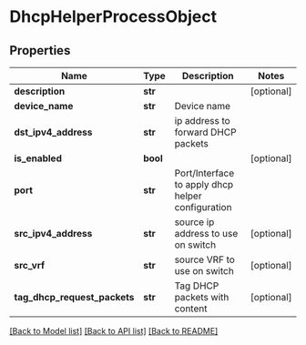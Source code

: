 # DhcpHelperProcessObject

## Properties
Name | Type | Description | Notes
------------ | ------------- | ------------- | -------------
**description** | **str** |  | [optional] 
**device_name** | **str** | Device name | 
**dst_ipv4_address** | **str** | ip address to forward DHCP packets | 
**is_enabled** | **bool** |  | [optional] 
**port** | **str** | Port/Interface to apply dhcp helper configuration | 
**src_ipv4_address** | **str** | source ip address to use on switch | [optional] 
**src_vrf** | **str** | source VRF to use on switch | [optional] 
**tag_dhcp_request_packets** | **str** | Tag DHCP packets with content | [optional] 

[[Back to Model list]](../README.md#documentation-for-models) [[Back to API list]](../README.md#documentation-for-api-endpoints) [[Back to README]](../README.md)


